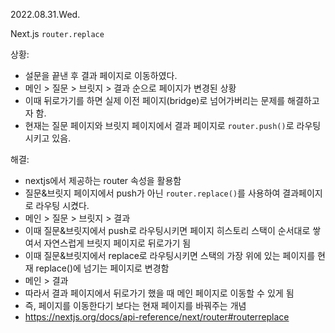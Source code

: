 2022.08.31.Wed.

Next.js `router.replace`

상황:

- 설문을 끝낸 후 결과 페이지로 이동하였다.
- 메인 > 질문 > 브릿지 > 결과 순으로 페이지가 변경된 상황
- 이때 뒤로가기를 하면 실제 이전 페이지(bridge)로 넘어가버리는 문제를 해결하고자 함.
- 현재는 질문 페이지와 브릿지 페이지에서 결과 페이지로 `router.push()`로 라우팅 시키고 있음.

해결:

- nextjs에서 제공하는 router 속성을 활용함
- 질문&브릿지 페이지에서 push가 아닌 `router.replace()`를 사용하여 결과페이지로 라우팅 시켰다.
- 메인 > 질문 > 브릿지 > 결과
- 이때 질문&브릿지에서 push로 라우팅시키면 페이지 히스토리 스택이 순서대로 쌓여서 자연스럽게 브릿지 페이지로 뒤로가기 됨
- 이때 질문&브릿지에서 replace로 라우팅시키면 스택의 가장 위에 있는 페이지를 현재 replace()에 넘기는 페이지로 변경함
- 메인 > 결과
- 따라서 결과 페이지에서 뒤로가기 했을 때 메인 페이지로 이동할 수 있게 됨
- 즉, 페이지를 이동한다기 보다는 현재 페이지를 바꿔주는 개념
- https://nextjs.org/docs/api-reference/next/router#routerreplace
